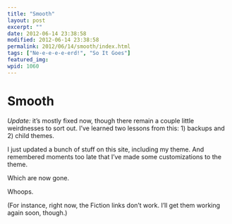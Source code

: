 ```yaml
---
title: "Smooth"
layout: post
excerpt: ""
date: 2012-06-14 23:38:58
modified: 2012-06-14 23:38:58
permalink: 2012/06/14/smooth/index.html
tags: ["Ne-e-e-e-e-erd!", "So It Goes"]
featured_img: 
wpid: 1060
---
```


# Smooth

*Update:* it’s mostly fixed now, though there remain a couple little weirdnesses to sort out. I’ve learned two lessons from this: 1) backups and 2) child themes.

I just updated a bunch of stuff on this site, including my theme. And remembered moments too late that I’ve made some customizations to the theme.

Which are now gone.

Whoops.

(For instance, right now, the Fiction links don’t work. I’ll get them working again soon, though.)